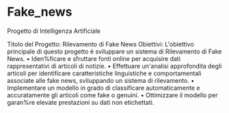 # Fake_news

Progetto di Intelligenza Artificiale

Titolo del Progetto: Rilevamento di Fake News
Obiettivi:
L'obiettivo principale di questo progetto è sviluppare un sistema di Rilevamento di Fake News. 
• Iden%ficare e sfruttare fonti online per acquisire dati rappresentativi di articoli di notizie.
• Effettuare un'analisi approfondita degli articoli per identificare caratteristiche linguistiche e
comportamentali associate alle fake news, sviluppando un sistema di rilevamento.
• Implementare un modello in grado di classificare automaticamente e accuratamente gli articoli come
fake o genuini.
• Ottimizzare il modello per garan%re elevate prestazioni su dati non etichettati.

